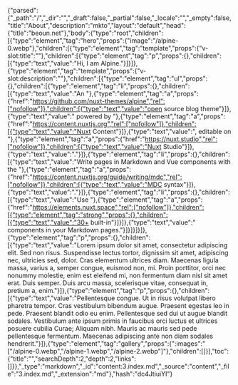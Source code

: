 {"parsed":{"_path":"/","_dir":"","_draft":false,"_partial":false,"_locale":"","_empty":false,"title":"About","description":"mkto","layout":"default","head":{"title":"beoun.net"},"body":{"type":"root","children":[{"type":"element","tag":"hero","props":{"image":"/alpine-0.webp"},"children":[{"type":"element","tag":"template","props":{"v-slot:title":""},"children":[{"type":"element","tag":"p","props":{},"children":[{"type":"text","value":"Hi, I am Alpine."}]}]},{"type":"element","tag":"template","props":{"v-slot:description":""},"children":[{"type":"element","tag":"ul","props":{},"children":[{"type":"element","tag":"li","props":{},"children":[{"type":"text","value":"An "},{"type":"element","tag":"a","props":{"href":"https://github.com/nuxt-themes/alpine","rel":["nofollow"]},"children":[{"type":"text","value":"open source blog theme"}]},{"type":"text","value":" powered by "},{"type":"element","tag":"a","props":{"href":"https://content.nuxtjs.org","rel":["nofollow"]},"children":[{"type":"text","value":"Nuxt Content"}]},{"type":"text","value":", editable on "},{"type":"element","tag":"a","props":{"href":"https://nuxt.studio","rel":["nofollow"]},"children":[{"type":"text","value":"Nuxt Studio"}]},{"type":"text","value":"."}]},{"type":"element","tag":"li","props":{},"children":[{"type":"text","value":"Write pages in Markdown and Vue components with the "},{"type":"element","tag":"a","props":{"href":"https://content.nuxtjs.org/guide/writing/mdc","rel":["nofollow"]},"children":[{"type":"text","value":"MDC syntax"}]},{"type":"text","value":"."}]},{"type":"element","tag":"li","props":{},"children":[{"type":"text","value":"Use "},{"type":"element","tag":"a","props":{"href":"https://elements.nuxt.space","rel":["nofollow"]},"children":[{"type":"element","tag":"strong","props":{},"children":[{"type":"text","value":"30+ built-in"}]}]},{"type":"text","value":" components in your Markdown pages."}]}]}]}]},{"type":"element","tag":"p","props":{},"children":[{"type":"text","value":"Lorem ipsum dolor sit amet, consectetur adipiscing elit. Sed non risus. Suspendisse lectus tortor, dignissim sit amet, adipiscing nec, ultricies sed, dolor. Cras elementum ultrices diam. Maecenas ligula massa, varius a, semper congue, euismod non, mi. Proin porttitor, orci nec nonummy molestie, enim est eleifend mi, non fermentum diam nisl sit amet erat. Duis semper. Duis arcu massa, scelerisque vitae, consequat in, pretium a, enim."}]},{"type":"element","tag":"p","props":{},"children":[{"type":"text","value":"Pellentesque congue. Ut in risus volutpat libero pharetra tempor. Cras vestibulum bibendum augue. Praesent egestas leo in pede. Praesent blandit odio eu enim. Pellentesque sed dui ut augue blandit sodales. Vestibulum ante ipsum primis in faucibus orci luctus et ultrices posuere cubilia Curae; Aliquam nibh. Mauris ac mauris sed pede pellentesque fermentum. Maecenas adipiscing ante non diam sodales hendrerit."}]},{"type":"element","tag":"gallery","props":{":images":"[\"/alpine-0.webp\",\"/alpine-1.webp\",\"/alpine-2.webp\"]"},"children":[]}],"toc":{"title":"","searchDepth":2,"depth":2,"links":[]}},"_type":"markdown","_id":"content:3.index.md","_source":"content","_file":"3.index.md","_extension":"md"},"hash":"dc4JtiuiYI"}